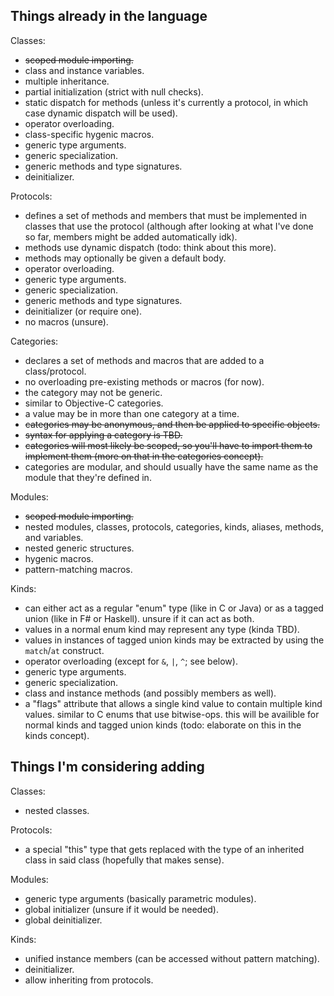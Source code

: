 ## Things already in the language

Classes:
- ~~scoped module importing.~~
- class and instance variables.
- multiple inheritance.
- partial initialization (strict with null checks).
- static dispatch for methods (unless it's currently a protocol, in which case dynamic dispatch will be used).
- operator overloading.
- class-specific hygenic macros.
- generic type arguments.
- generic specialization.
- generic methods and type signatures.
- deinitializer.

Protocols:
- defines a set of methods and members that must be implemented in classes that use the protocol (although after looking at what I've done so far, members might be added automatically idk).
- methods use dynamic dispatch (todo: think about this more).
- methods may optionally be given a default body.
- operator overloading.
- generic type arguments.
- generic specialization.
- generic methods and type signatures.
- deinitializer (or require one).
- no macros (unsure).

Categories:
- declares a set of methods and macros that are added to a class/protocol.
- no overloading pre-existing methods or macros (for now).
- the category may not be generic.
- similar to Objective-C categories.
- a value may be in more than one category at a time.
- ~~categories may be anonymous, and then be applied to specific objects.~~
- ~~syntax for applying a category is TBD.~~
- ~~categories will most likely be scoped, so you'll have to import them to implement them (more on that in the categories concept).~~
- categories are modular, and should usually have the same name as the module that they're defined in.

Modules:
- ~~scoped module importing.~~
- nested modules, classes, protocols, categories, kinds, aliases, methods, and variables.
- nested generic structures.
- hygenic macros.
- pattern-matching macros.

Kinds:
- can either act as a regular "enum" type (like in C or Java) or as a tagged union (like in F# or Haskell). unsure if it can act as both.
- values in a normal enum kind may represent any type (kinda TBD).
- values in instances of tagged union kinds may be extracted by using the `match`/`at` construct.
- operator overloading (except for `&`, `|`, `^`; see below).
- generic type arguments.
- generic specialization.
- class and instance methods (and possibly members as well).
- a "flags" attribute that allows a single kind value to contain multiple kind values. similar to C enums that use bitwise-ops. this will be availible for normal kinds and tagged union kinds (todo: elaborate on this in the kinds concept).

## Things I'm considering adding

Classes:
- nested classes.

Protocols:
- a special "this" type that gets replaced with the type of an inherited class in said class (hopefully that makes sense).

Modules:
- generic type arguments (basically parametric modules).
- global initializer (unsure if it would be needed).
- global deinitializer.

Kinds:
- unified instance members (can be accessed without pattern matching).
- deinitializer.
- allow inheriting from protocols.